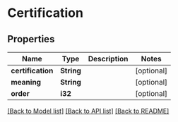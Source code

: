 # Certification

## Properties

Name | Type | Description | Notes
------------ | ------------- | ------------- | -------------
**certification** | **String** |  | [optional] 
**meaning** | **String** |  | [optional] 
**order** | **i32** |  | [optional] 

[[Back to Model list]](../README.md#documentation-for-models) [[Back to API list]](../README.md#documentation-for-api-endpoints) [[Back to README]](../README.md)


